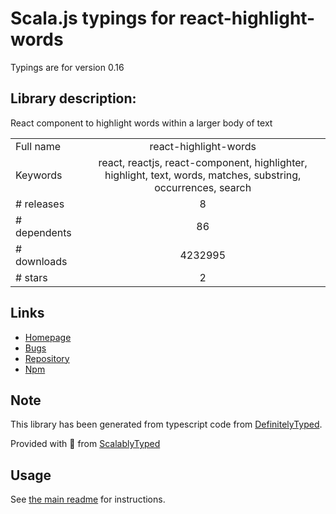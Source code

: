 
# Scala.js typings for react-highlight-words

Typings are for version 0.16

## Library description:
React component to highlight words within a larger body of text

|                    |                 |
| ------------------ | :-------------: |
| Full name          | react-highlight-words |
| Keywords           | react, reactjs, react-component, highlighter, highlight, text, words, matches, substring, occurrences, search |
| # releases         | 8 |
| # dependents       | 86 |
| # downloads        | 4232995 |
| # stars            | 2 |

## Links
- [Homepage](https://github.com/bvaughn/react-highlight-words#readme)
- [Bugs](https://github.com/bvaughn/react-highlight-words/issues)
- [Repository](https://github.com/bvaughn/react-highlight-words)
- [Npm](https://www.npmjs.com/package/react-highlight-words)
    


## Note
This library has been generated from typescript code from [DefinitelyTyped](https://definitelytyped.org).

Provided with :purple_heart: from [ScalablyTyped](https://github.com/oyvindberg/ScalablyTyped)

## Usage
See [the main readme](../../readme.md) for instructions.


